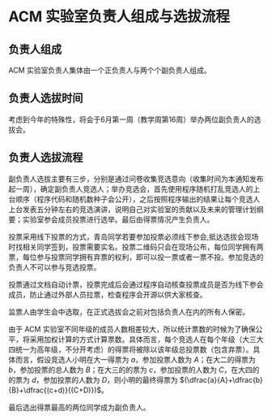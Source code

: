 # ACM 实验室负责人组成与选拔流程

## 负责人组成

ACM 实验室负责人集体由一个正负责人与两个个副负责人组成。

## 负责人选拔时间

考虑到今年的特殊性，将会于6月第一周（教学周第16周）举办两位副负责人的选拔会。

## 负责人选拔流程

副负责人选拔主要有三步，分别是通过问卷收集竞选意向（收集时间为本通知发布起一周），确定副负责人竞选人；举办竞选会，首先使用程序随机打乱竞选人的上台顺序（程序代码和随机数种子会公开），之后按照程序输出的结果让每个竞选人上台发表五分钟左右的竞选演讲，说明自己对实验室的贡献以及未来的管理计划纲要；实验室参会成员投票进行选举。最后由得票情况产生负责人。

投票采用线下投票的方式，青岛同学若要参加投票必须线下参会,抵达选拔会现场时找相关同学签到，投票需要实名。投票二维码只会在现场公布，每位同学拥有两票，每位参与投票同学拥有弃票的权利，即可以投一票或者一票不投。参加竞选的负责人不可以参与竞选投票。

投票通过文档自动计票，投票完成后会通过程序自动核查投票成员是否为线下参会成员，防止通过外部人员拉票，检查程序会开源以供大家核查。

监票人由学生会中选取，在正式选拔会之前对包括负责人在内的所有人保密。

由于 ACM 实验室不同年级的成员人数相差较大，所以统计票数的时候为了确保公平，将采用加权计算的方式计算票数。具体而言，每个竞选人在每个年级（大三大四统一为高年级，不分开考虑）的得票将被除以该年级总投票数（包含弃票）。具体而言，假设竞选人小明在大一得票为 $a$，参加投票人数为 $A$；在大二的得票为 $b$，参加投票的总人数为 $B$；在大三的的票为 $c$，参加投票的人数为 $C$，在大四的的票为 $d$，参加投票的人数为 $D$，则小明的最终得票为 $(\dfrac{a}{A}+\dfrac{b}{B}+\dfrac{(c+d)}{(C+D)})$。

最后选出得票最高的两位同学成为副负责人。

